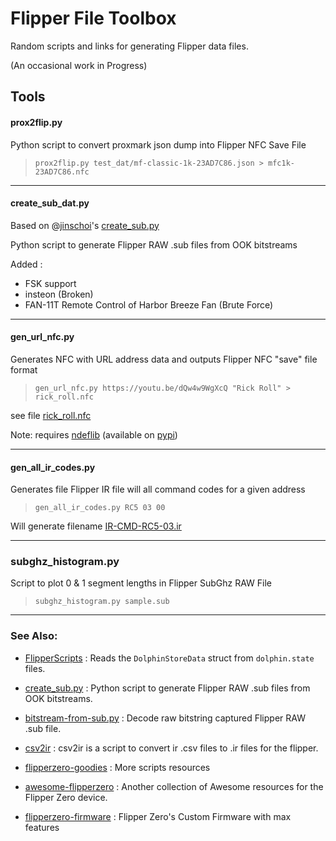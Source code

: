 # Flipper File Toolbox #

Random scripts and links for generating Flipper data files.

(An occasional work in Progress)

## Tools ##

#### prox2flip.py ####

Python script to convert proxmark json dump into Flipper NFC Save File

>`prox2flip.py test_dat/mf-classic-1k-23AD7C86.json > mfc1k-23AD7C86.nfc`

---
 
#### create_sub_dat.py ####

Based on @[jinschoi](https://gist.github.com/jinschoi)'s [create_sub.py](https://gist.github.com/jinschoi/f39dbd82e4e3d99d32ab6a9b8dfc2f55)

Python script to generate Flipper RAW .sub files from OOK bitstreams

Added :
* FSK support
* insteon (Broken)
* FAN-11T Remote Control of Harbor Breeze Fan (Brute Force)

---

#### gen_url_nfc.py ####

Generates NFC with URL address data and outputs Flipper NFC "save" file format

>`gen_url_nfc.py https://youtu.be/dQw4w9WgXcQ "Rick Roll" > rick_roll.nfc`

see file [rick_roll.nfc](test_dat/Rick_Roll.nfc)

Note: requires [ndeflib](https://github.com/nfcpy/ndeflib) (available on [pypi](https://pypi.org/project/ndeflib/))

---

#### gen_all_ir_codes.py ####

Generates file Flipper IR file will all command codes for a given address

>`gen_all_ir_codes.py RC5 03 00`

Will generate filename [IR-CMD-RC5-03.ir](test_dat/IR-CMD-RC5-03.ir)

---

### subghz_histogram.py ###

Script to plot 0 & 1 segment lengths in Flipper SubGhz RAW File

>`subghz_histogram.py sample.sub`

---

### See Also: ###


* [FlipperScripts](https://github.com/DroomOne/FlipperScripts.git) :
	Reads the `DolphinStoreData` struct from `dolphin.state` files.

* [create_sub.py](https://gist.github.com/jinschoi/f39dbd82e4e3d99d32ab6a9b8dfc2f55) :
	Python script to generate Flipper RAW .sub files from OOK bitstreams.

* [bitstream-from-sub.py](https://gist.github.com/jinschoi/40a470e432c6ac244be8159145454b5c) :
	Decode raw bitstring captured Flipper RAW .sub file.

* [csv2ir](https://github.com/Spexivus/csv2ir) :
	csv2ir is a script to convert ir .csv files to .ir files for the flipper.
	
* [flipperzero-goodies](https://github.com/wetox-team/flipperzero-goodies) :
	More scripts resources

* [awesome-flipperzero](https://github.com/djsime1/awesome-flipperzero) :
	 Another collection of Awesome resources for the Flipper Zero device.

* [flipperzero-firmware](https://github.com/Eng1n33r/flipperzero-firmware.git) :
	Flipper Zero's Custom Firmware with max features
